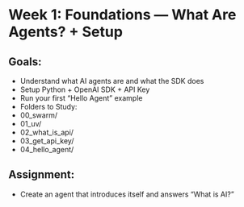 # Week 1: Foundations — What Are Agents? + Setup
## Goals:
- Understand what AI agents are and what the SDK does
- Setup Python + OpenAI SDK + API Key
- Run your first “Hello Agent” example
- Folders to Study:
- 00_swarm/
- 01_uv/
- 02_what_is_api/
- 03_get_api_key/
- 04_hello_agent/
## Assignment:
- Create an agent that introduces itself and answers “What is AI?”
